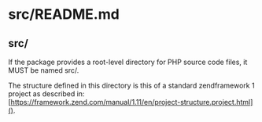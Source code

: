 # src/README.md
## src/

If the package provides a root-level directory for PHP source code files, it MUST be named src/.

The structure defined in this directory is this of a standard zendframework 1 project as described in: [https://framework.zend.com/manual/1.11/en/project-structure.project.html]().
